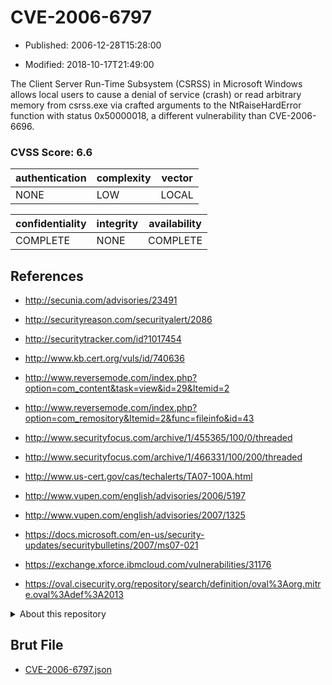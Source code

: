 # CVE-2006-6797

- Published: 2006-12-28T15:28:00

- Modified: 2018-10-17T21:49:00

The Client Server Run-Time Subsystem (CSRSS) in Microsoft Windows allows local users to cause a denial of service (crash) or read arbitrary memory from csrss.exe via crafted arguments to the NtRaiseHardError function with status 0x50000018, a different vulnerability than CVE-2006-6696.

### CVSS Score: **6.6**

| authentication | complexity | vector |
| --- | --- | --- |
| NONE | LOW | LOCAL |

| confidentiality | integrity | availability |
| --- | --- | --- |
| COMPLETE | NONE | COMPLETE |

## References

* http://secunia.com/advisories/23491

* http://securityreason.com/securityalert/2086

* http://securitytracker.com/id?1017454

* http://www.kb.cert.org/vuls/id/740636

* http://www.reversemode.com/index.php?option=com_content&task=view&id=29&Itemid=2

* http://www.reversemode.com/index.php?option=com_remository&Itemid=2&func=fileinfo&id=43

* http://www.securityfocus.com/archive/1/455365/100/0/threaded

* http://www.securityfocus.com/archive/1/466331/100/200/threaded

* http://www.us-cert.gov/cas/techalerts/TA07-100A.html

* http://www.vupen.com/english/advisories/2006/5197

* http://www.vupen.com/english/advisories/2007/1325

* https://docs.microsoft.com/en-us/security-updates/securitybulletins/2007/ms07-021

* https://exchange.xforce.ibmcloud.com/vulnerabilities/31176

* https://oval.cisecurity.org/repository/search/definition/oval%3Aorg.mitre.oval%3Adef%3A2013

<details>
<summary>About this repository</summary> 

  This repository is part of the project [Live Hack CVE](https://github.com/Live-Hack-CVE). Main website can be found [www.live-hack.org](https://www.live-hack.org) 
  
  Made by [Sn0wAlice](https://github.com/Sn0wAlice) for the people that care about security and need to have a feed of the latest CVEs. Hope you enjoy it, don't forget to star the repo and follow me on [Twitter](https://twitter.com/Sn0wAlice) and [Github](https://github.com/Sn0wAlice). And that is my [personnal website](https://www.alice-snow.me/)

  - [Home Page](https://github.com/Live-Hack-CVE)
  - [Framework](https://github.com/Live-Hack-CVE/cve-framework)
  - [CVE database](https://github.com/Live-Hack-CVE/full_database)
  - [Changelog](https://github.com/Live-Hack-CVE/Changelog)
</details>

## Brut File

* [CVE-2006-6797.json](https://raw.githubusercontent.com/Live-Hack-CVE/full_database/main/cves/2006/CVE-2006-6797.json)

